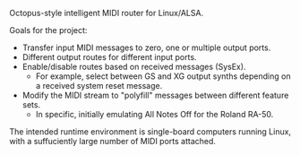Octopus-style intelligent MIDI router for Linux/ALSA.

Goals for the project:
- Transfer input MIDI messages to zero, one or multiple output ports.
- Different output routes for different input ports.
- Enable/disable routes based on received messages (SysEx).
  - For example, select between GS and XG output synths depending on a received system reset message.
- Modify the MIDI stream to "polyfill" messages between different feature sets.
  - In specific, initially emulating All Notes Off for the Roland RA-50.

The intended runtime environment is single-board computers running Linux,
with a suffuciently large number of MIDI ports attached.
